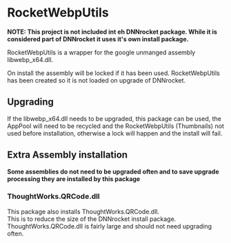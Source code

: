 # RocketWebpUtils

**NOTE: This project is not included int eh DNNrocket package.  While it is considered part of DNNrocket it uses it's own install package.**

RocketWebpUtils is a wrapper for the google unmanged assembly libwebp_x64.dll.  

On install the assembly will be locked if it has been used.  RocketWebpUtils has been created so it is not loaded on upgrade of DNNrocket.  

## Upgrading 
If the libwebp_x64.dll needs to be upgraded, this package can be used, the AppPool will need to be recycled and the RocketWebpUtils (Thumbnails) not used before installation, otherwise a lock will happen and the install will fail.

## Extra Assembly installation
**Some assemblies do not need to be upgraded often and to save upgrade processing they are installed by this package**  

### ThoughtWorks.QRCode.dll  
This package also installs ThoughtWorks.QRCode.dll.  
This is to reduce the size of the DNNrocket install package.  ThoughtWorks.QRCode.dll is fairly large and should not need upgrading often.

### 
